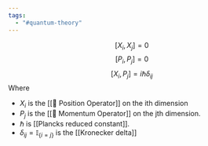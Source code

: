 ```yaml
---
tags:
  - "#quantum-theory"
---
```

$$[X_i, X_j] = 0$$
$$[P_i, P_j] = 0$$
$$[X_i, P_j] = i \hbar \delta_{ij}$$ 
Where
- $X_i$ is the [[📘 Position Operator]] on the ith dimension
- $P_j$ is the [[📘 Momentum Operator]] on the jth dimension.
- $\hbar$ is [[Plancks reduced constant]]. 
- $\delta_{ij} = \mathbb{I}_{ \{ i=j \} }$ is the [[Kronecker delta]]